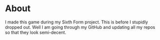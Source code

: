 # About
I made this game during my Sixth Form project. This is before I stupidly dropped out. Well I am going through my GitHub and updating all my repos so that they look semi-decent.

